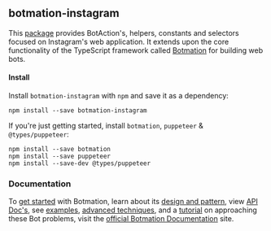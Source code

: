 botmation-instagram
-------------------

This [package](https://www.npmjs.com/package/botmation-instagram) provides BotAction's, helpers, constants and selectors focused on Instagram's web application. It extends upon the core functionality of the TypeScript framework called [Botmation](https://botmation.dev) for building web bots.

#### Install

Install `botmation-instagram` with `npm` and save it as a dependency:

    npm install --save botmation-instagram

If you're just getting started, install `botmation`, `puppeteer` & `@types/puppeteer`:

    npm install --save botmation
    npm install --save puppeteer 
    npm install --save-dev @types/puppeteer

### Documentation

To [get started](https://www.botmation.dev/install) with Botmation, learn about its [design and pattern](https://www.botmation.dev/overview), view [API Doc's](https://www.botmation.dev/api/abort), see [examples](https://www.botmation.dev/examples), [advanced techniques](https://www.botmation.dev/advanced/piping), and a [tutorial](https://www.botmation.dev/advanced/tutorial) on approaching these Bot problems, visit the [official Botmation Documentation](https://botmation.dev) site.